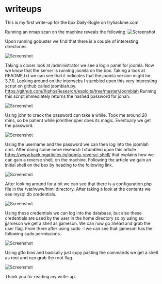 # writeups
This is my first write-up for the box Daily-Bugle on tryhackme.com
 
Running an nmap scan on the machine reveals the following:
![Screenshot](https://github.com/n00bmasterr/writeups/blob/master/nmapscan.png?raw=true)

Upon running gobuster we find that there is a couple of interesting directories.

![Screenshot](https://github.com/n00bmasterr/writeups/blob/master/gobuster.png?raw=true)

Taking a closer look at /administrator we see a login panel for joomla. Now we know that the server is running joomla on the box. Taking a look at README.txt we can see that it indicates that the joomla version  might be 3.7.0.
Looking around on the interwebs I stumbled upon this very interesting script on github called joomblah.py. https://github.com/XiphosResearch/exploits/tree/master/Joomblah
Running this script immediately returns the hashed password for jonah.

![Screenshot](https://github.com/n00bmasterr/writeups/blob/master/joomblah.png?raw=true)

Using john to crack the password can take a while. Took me around 20 mins, so be patient while johntheripper does its magic.
Eventually we get the password.

![Screenshot](https://github.com/n00bmasterr/writeups/blob/master/cracked.png?raw=true)

Using the username and the password we can then log into the joomlah cms. After doing some more  research I stumbled upon this article https://www.hackingarticles.in/joomla-reverse-shell/ that explains how we can gain a reverse shell, on the machine.
Following the article we gain an initial shell on the box by heading to the following link.

![Screenshot](https://github.com/n00bmasterr/writeups/blob/master/link.png?raw=true)

After looking around for a bit we can see that there is a configuration.php file in the /var/www/html directory.
After taking a look at the contents we see mysql db credentials.

![Screenshot](https://github.com/n00bmasterr/writeups/blob/master/configuration.png?raw=true)

Using these credentials we can log into the database, but also these credentials are used by the user in the home directory so by using su jjameson we get a shell as jjameson.
We can now go ahead and grab the user flag.
 From there after using sudo -l we can see that jjameson has the following sudo permissions.
 
![Screenshot](https://github.com/n00bmasterr/writeups/blob/master/nopasswd.png?raw=true)

Using gtfo bins and basically just copy pasting the commands we get a shell as root and can grab the root flag.

![Screenshot](https://github.com/n00bmasterr/writeups/blob/master/privesc.png?raw=true)

Thank you for reading my write-up.


